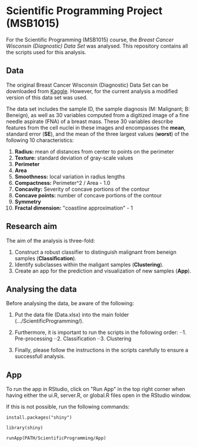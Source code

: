 # Scientific Programming Project (MSB1015)
For the Scientific Programming (MSB1015) course, the *Breast Cancer Wisconsin (Diagnostic) Data Set* was analysed. This repository contains all the scripts used for this analysis.

## Data
The original Breast Cancer Wisconsin (Diagnostic) Data Set can be downloaded from [Kaggle](https://www.kaggle.com/datasets/uciml/breast-cancer-wisconsin-data). However, for the current analysis a modified version of this data set was used.

The data set includes the sample ID, the sample diagnosis (M: Malignant; B: Beneign), as well as 30 variables computed from a digitized image of a fine needle aspirate (FNA) of a breast mass. These 30 variables describe features from the cell nuclei in these images and encompasses the **mean**, standard error (**SE**), and the mean of the three largest values (**worst**) of the following 10 characteristics:
1. **Radius:** mean of distances from center to points on the perimeter
2. **Texture:** standard deviation of gray-scale values
3. **Perimeter**
4. **Area**
5. **Smoothness:** local variation in radius lengths
6. **Compactness:** Perimeter^2 / Area - 1.0
7. **Concavity:** Severity of concave portions of the contour
8. **Concave points:** number of concave portions of the contour
9. **Symmetry**
10. **Fractal dimension:** "coastline approximation" - 1

## Research aim
The aim of the analysis is three-fold:
1. Construct a robust classifier to distinguish malignant from beneign samples (**Classification**).
2. Identify subclasses within the maligant samples (**Clustering**).
3. Create an app for the prediction and visualization of new samples (**App**).

## Analysing the data
Before analysing the data, be aware of the following:

1) Put the data file (Data.xlsx) into the main folder (.../ScientificProgramming/).

2) Furthermore, it is important to run the scripts in the following order:
  ⋅⋅1. Pre-processing
  ⋅⋅2. Classification
  ⋅⋅3. Clustering

3) Finally, please follow the instructions in the scripts carefully to ensure a successfull analysis.

## App
To run the app in RStudio, click on "Run App" in the top right corner when having either the ui.R, server.R, or global.R files open in the RStudio window.

If this is not possible, run the following commands:

`install.packages("shiny")`

`library(shiny)`

`runApp(PATH/ScientificProgramming/App)`


